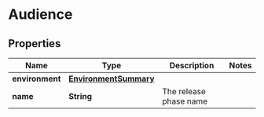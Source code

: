 

# Audience


## Properties

| Name | Type | Description | Notes |
|------------ | ------------- | ------------- | -------------|
|**environment** | [**EnvironmentSummary**](EnvironmentSummary.md) |  |  |
|**name** | **String** | The release phase name |  |



